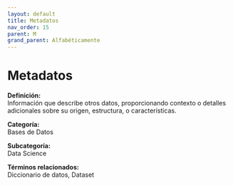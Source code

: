```yaml
---
layout: default
title: Metadatos
nav_order: 15
parent: M
grand_parent: Alfabéticamente
---
```


# Metadatos

**Definición:**  
Información que describe otros datos, proporcionando contexto o detalles adicionales sobre su origen, estructura, o características.

**Categoría:**  
Bases de Datos  

**Subcategoría:**  
Data Science

**Términos relacionados:**  
Diccionario de datos, Dataset
